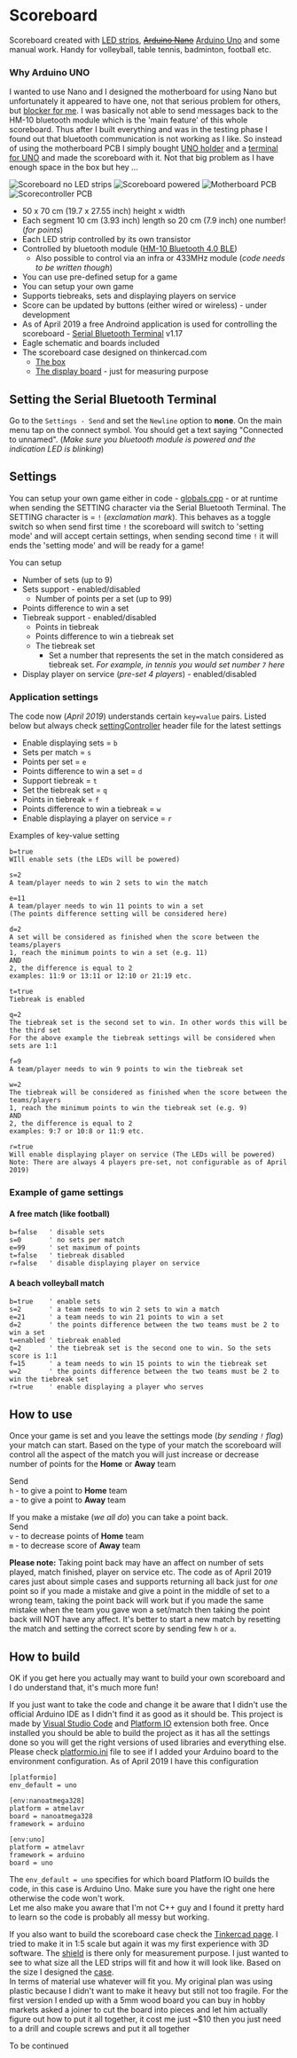 # Scoreboard
Scoreboard created with [LED strips](https://www.amazon.com/FAVOLCANO-Waterproof-Feet%EF%BC%885M%EF%BC%89-Flexible-Lighting/dp/B012FFZP70/ref=sr_1_28_sspa?keywords=LED+Strips+red&qid=1554275786&s=gateway&sr=8-28-spons&psc=1), ~~[Arduino Nano](https://www.amazon.com/Arduino-A000005-ARDUINO-Nano/dp/B0097AU5OU/ref=sr_1_15?keywords=Arduino+Nano&qid=1554232867&s=gateway&sr=8-15)~~ [Arduino Uno](https://www.amazon.com/Arduino-A000066-ARDUINO-UNO-R3/dp/B008GRTSV6/ref=sr_1_3?keywords=arduino+UNO&qid=1555441457&s=gateway&sr=8-3) and some manual work. Handy for volleyball, table tennis, badminton, football etc.

### Why Arduino UNO
I wanted to use Nano and I designed the motherboard for using Nano but unfortunately it appeared to have one, not that serious problem for others,  but [blocker for me](https://stackoverflow.com/questions/55680065/arduino-nano-hm-10-module-not-receiving-data-on-mobile?noredirect=1#comment98070429_55680065). I was basically not able to send messages back to the HM-10 bluetooth module which is the 'main feature' of this whole scoreboard.
Thus after I built everything and was in the testing phase I found out that bluetooth communication is not working as I like. So instead of using the motherboard PCB I simply bought [UNO holder](https://store.arduino.cc/holder-type-uno) and a [terminal for UNO](https://www.amazon.com/Aideepen-Assembled-Prototype-Expansion-Bareboard/dp/B01JFQQXRS/ref=sr_1_3?keywords=arduino+UNO+terminal&qid=1555441354&s=gateway&sr=8-3) and made the scoreboard with it. Not that big problem as I have enough space in the box but hey ...

![Scoreboard no LED strips](https://github.com/PetLahev/Scoreboard/blob/master/images/Scoreboard_small.jpg) ![Scoreboard powered](https://github.com/PetLahev/Scoreboard/blob/master/images/Scoreboard_powered_small.jpg) ![Motherboard PCB](https://github.com/PetLahev/Scoreboard/blob/master/images/Motherboard.png) ![Scorecontroller PCB](https://github.com/PetLahev/Scoreboard/blob/master/images/Scorecontroller_board.png)

* 50 x 70 cm (19.7 x 27.55 inch) height x width
* Each segment 10 cm (3.93 inch) length so 20 cm (7.9 inch) one number! (*for points*)
* Each LED strip controlled by its own transistor
* Controlled by bluetooth module ([HM-10 Bluetooth 4.0 BLE](https://www.amazon.com/DSD-TECH-Bluetooth-iBeacon-Arduino/dp/B06WGZB2N4/ref=sr_1_1_sspa?keywords=HM-10-Bluetooth&qid=1554232302&s=gateway&sr=8-1-spons&psc=1))
    * Also possible to control via an infra or 433MHz module (*code needs to be written though*)    
* You can use pre-defined setup for a game
* You can setup your own game
* Supports tiebreaks, sets and displaying players on service
* Score can be updated by buttons (either wired or wireless) - under development
* As of April 2019 a free Androind application is used for controlling the scoreboard - [Serial Bluetooth Terminal](https://play.google.com/store/apps/details?id=de.kai_morich.serial_bluetooth_terminal&hl=en_US) v1.17
* Eagle schematic and boards included
* The scoreboard case designed on thinkercad.com
    * [The box](https://www.tinkercad.com/things/gNmK0jQ22qv)
    * [The display board](https://www.tinkercad.com/things/9Don7XhJEvx) - just for measuring purpose

## Setting the Serial Bluetooth Terminal
Go to the `Settings - Send` and set the `Newline` option to **none**. On the main menu tap on the connect symbol. You should get a text saying "Connected to unnamed". (*Make sure you bluetooth module is powered and the indication LED is blinking*)

## Settings
You can setup your own game either in code - [globals.cpp](/Arduino/Scoreboard/src/globals.cpp) - or at runtime when sending the SETTING character via the Serial Bluetooth Terminal. The SETTING character is = `!` (*exclamation mark*). This behaves as a toggle switch so when send first time `!` the scoreboard will switch to 'setting mode' and will accept certain settings, when sending second time `!` it will ends the 'setting mode' and will be ready for a game!

You can setup
* Number of sets (up to 9)
* Sets support - enabled/disabled
    * Number of points per a set (up to 99)
* Points difference to win a set
* Tiebreak support - enabled/disabled
    * Points in tiebreak
    * Points difference to win a tiebreak set
    * The tiebreak set
        * Set a number that represents the set in the match considered as tiebreak set. *For example, in tennis you would set number `7` here*
* Display player on service (*pre-set 4 players*) - enabled/disabled

### Application settings
The code now (*April 2019*) understands certain `key=value` pairs. Listed below but always check [settingController](/Arduino/Scoreboard/src/settingController.h) header file for the latest settings
* Enable displaying sets = `b`
* Sets per match = `s`
* Points per set = `e`
* Points difference to win a set = `d`
* Support tiebreak = `t`    
* Set the tiebreak set = `q`
* Points in tiebreak = `f`
* Points difference to win a tiebreak = `w`
* Enable displaying a player on service = `r`

Examples of key-value setting

    b=true
    WIll enable sets (the LEDs will be powered)

    s=2
    A team/player needs to win 2 sets to win the match

    e=11
    A team/player needs to win 11 points to win a set
    (The points difference setting will be considered here)

    d=2
    A set will be considered as finished when the score between the teams/players
    1, reach the minimum points to win a set (e.g. 11)
    AND
    2, the difference is equal to 2
    examples: 11:9 or 13:11 or 12:10 or 21:19 etc.

    t=true
    Tiebreak is enabled

    q=2
    The tiebreak set is the second set to win. In other words this will be the third set
    For the above example the tiebreak settings will be considered when sets are 1:1

    f=9
    A team/player needs to win 9 points to win the tiebreak set

    w=2
    The tiebreak will be considered as finished when the score between the teams/players
    1, reach the minimum points to win the tiebreak set (e.g. 9)
    AND
    2, the difference is equal to 2
    examples: 9:7 or 10:8 or 11:9 etc.
    
    r=true
    Will enable displaying player on service (The LEDs will be powered)
    Note: There are always 4 players pre-set, not configurable as of April 2019)

### Example of game settings
#### A free match (like football)
    b=false   ' disable sets
    s=0       ' no sets per match  
    e=99      ' set maximum of points
    t=false   ' tiebreak disabled
    r=false   ' disable displaying player on service

#### A beach volleyball match
    b=true    ' enable sets
    s=2       ' a team needs to win 2 sets to win a match
    e=21      ' a team needs to win 21 points to win a set
    d=2       ' the points difference between the two teams must be 2 to win a set
    t=enabled ' tiebreak enabled
    q=2       ' the tiebreak set is the second one to win. So the sets score is 1:1
    f=15      ' a team needs to win 15 points to win the tiebreak set
    w=2       ' the points difference between the two teams must be 2 to win the tiebreak set
    r=true    ' enable displaying a player who serves

## How to use
Once your game is set and you leave the settings mode (*by sending `!` flag*) your match can start. Based on the type of your match the scoreboard will control all the aspect of the match you will just increase or decrease number of points for the **Home** or **Away** team

Send  
`h` - to give a point to **Home** team  
`a` - to give a point to **Away** team

If you make a mistake (*we all do*) you can take a point back.  
Send  
`v` - to decrease points of **Home** team  
`m` - to decrease score of **Away** team

**Please note:** Taking point back may have an affect on number of sets played, match finished, player on service etc. The code as of April 2019 cares just about simple cases and supports returning all back just for *one* point so if you made a mistake and give a point in the middle of set to a wrong team, taking the point back will work but if you made the same mistake when the team you gave won a set/match then taking the point back will NOT have any affect. It's better to start a new match by resetting the match and setting the correct score by sending few `h` or `a`.

## How to build
OK if you get here you actually may want to build your own scoreboard and I do understand that, it's much more fun!

If you just want to take the code and change it be aware that I didn't use the official Arduino IDE as I didn't find it as good as it should be. This project is made by [Visual Studio Code](https://code.visualstudio.com/) and [Platform IO](https://platformio.org/) extension both free. Once installed you should be able to build the project as it has all the settings done so you will get the right versions of used libraries and everything else. Please check [platformio.ini](/Arduino/platformio.ini) file to see if I added your Arduino board to the environment configuration. As of April 2019 I have this configuration

    [platformio]
    env_default = uno

    [env:nanoatmega328]
    platform = atmelavr
    board = nanoatmega328
    framework = arduino

    [env:uno]
    platform = atmelavr
    framework = arduino
    board = uno

The `env_default = uno` specifies for which board Platform IO builds the code, in this case is Arduino Uno. Make sure you have the right one here otherwise the code won't work.  
Let me also make you aware that I'm not C++ guy and I found it pretty hard to learn so the code is probably all messy but working.

If you also want to build the scoreboard case check the [Tinkercad page](https://www.tinkercad.com/things/gNmK0jQ22qv). I tried to make it in 1:5 scale but again it was my first experience with 3D software. The [shield](https://www.tinkercad.com/things/9Don7XhJEvx) is there only for measurement purpose. I just wanted to see to what size all the LED strips will fit and how it will look like. Based on the size I designed the [case](https://www.tinkercad.com/things/gNmK0jQ22qv).  
In terms of material use whatever will fit you. My original plan was using plastic because I didn't want to make it heavy but still not too fragile. For the first version I ended up with a 5mm wood board you can buy in hobby markets asked a joiner to cut the board into pieces and let him actually figure out how to put it all together, it cost me just ~$10 then you just need to a drill and couple screws and put it all together

To be continued